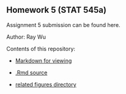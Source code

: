 ## Homework 5 (STAT 545a)

Assignment 5 submission can be found here. 

Author: Ray Wu

Contents of this repository: 

- [Markdown for viewing](https://github.com/STAT545-UBC-students/hw05-rning-wu/blob/master/gapminder.md)

- [.Rmd source](https://github.com/STAT545-UBC-students/hw05-rning-wu/blob/master/gapminder.Rmd)

- [related figures directory](https://github.com/STAT545-UBC-students/hw05-rning-wu/tree/master/gapminder_files)
